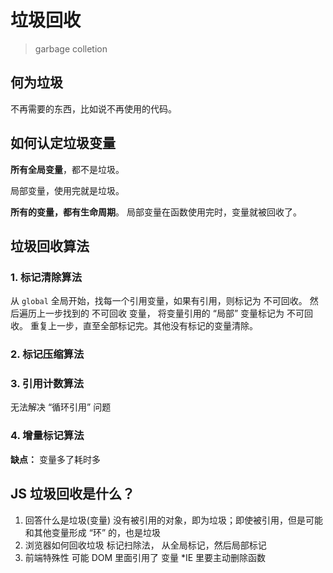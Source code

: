 # 垃圾回收

> garbage colletion

## 何为垃圾

不再需要的东西，比如说不再使用的代码。

## 如何认定垃圾变量

**所有全局变量**，都不是垃圾。

局部变量，使用完就是垃圾。

**所有的变量，都有生命周期**。
局部变量在函数使用完时，变量就被回收了。

## 垃圾回收算法

### 1. 标记清除算法

从 `global` 全局开始，找每一个引用变量，如果有引用，则标记为 不可回收。
然后遍历上一步找到的 不可回收 变量， 将变量引用的 “局部” 变量标记为 不可回收。
重复上一步，直至全部标记完。其他没有标记的变量清除。

### 2. 标记压缩算法

### 3. 引用计数算法

无法解决 “循环引用” 问题

### 4. 增量标记算法

**缺点：**
变量多了耗时多

## JS 垃圾回收是什么？

1. 回答什么是垃圾(变量)
  没有被引用的对象，即为垃圾；即使被引用，但是可能和其他变量形成 “环” 的，也是垃圾
2. 浏览器如何回收垃圾
  标记扫除法，
  从全局标记，然后局部标记
3. 前端特殊性
  可能 DOM 里面引用了 变量
  *IE 里要主动删除函数
